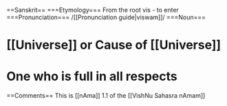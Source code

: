 ==Sanskrit==
===Etymology===
From the root vis - to enter 
===Pronunciation===
/[[Pronunciation guide|viswam]]/
===Noun===
# [[Universe]] or Cause of [[Universe]]
# One who is full in all respects
==Comments==
This is [[nAma]] 1.1 of the [[VishNu Sahasra nAmam]]